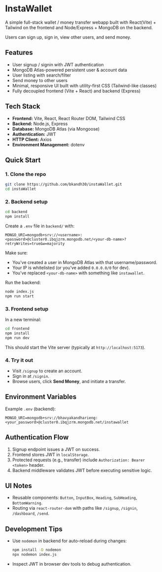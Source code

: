 # InstaWallet

A simple full-stack wallet / money transfer webapp built with React(Vite) + Tailwind on the frontend and Node/Express + MongoDB on the backend.

Users can sign up, sign in, view other users, and send money.

## Features

- User signup / signin with JWT authentication
- MongoDB Atlas-powered persistent user & account data
- User listing with search/filter
- Send money to other users
- Minimal, responsive UI built with utility-first CSS (Tailwind-like classes)
- Fully decoupled frontend (Vite + React) and backend (Express)

## Tech Stack

- **Frontend:** Vite, React, React Router DOM, Tailwind CSS
- **Backend:** Node.js, Express
- **Database:** MongoDB Atlas (via Mongoose)
- **Authentication:** JWT
- **HTTP Client:** Axios
- **Environment Management:** dotenv

## Quick Start

### 1. Clone the repo

```bash
git clone https://github.com/bkandh30/instaWallet.git
cd instaWallet
```

### 2. Backend setup

```bash
cd backend
npm install
```

Create a `.env` file in `backend/` with:

```env
MONGO_URI=mongodb+srv://<username>:<password>@cluster0.ibqjzrm.mongodb.net/<your-db-name>?retryWrites=true&w=majority
```

Make sure:

- You've created a user in MongoDB Atlas with that username/password.
- Your IP is whitelisted (or you’ve added `0.0.0.0/0` for dev).
- You’ve replaced `<your-db-name>` with something like `instawallet`.

Run the backend:

```bash
node index.js
npm run start
```

### 3. Frontend setup

In a new terminal:

```bash
cd frontend
npm install
npm run dev
```

This should start the Vite server (typically at `http://localhost:5173`).

### 4. Try it out

- Visit `/signup` to create an account.
- Sign in at `/signin`.
- Browse users, click **Send Money**, and initiate a transfer.

## Environment Variables

Example `.env` (backend):

```env
MONGO_URI=mongodb+srv://bhavyakandharieng:<your_password>@cluster0.ibqjzrm.mongodb.net/instawallet
```

## Authentication Flow

1. Signup endpoint issues a JWT on success.
2. Frontend stores JWT in `localStorage`.
3. Protected requests (e.g., transfer) include `Authorization: Bearer <token>` header.
4. Backend middleware validates JWT before executing sensitive logic.

## UI Notes

- Reusable components: `Button`, `InputBox`, `Heading`, `SubHeading`, `BottomWarning`.
- Routing via `react-router-dom` with paths like `/signup`, `/signin`, `/dashboard`, `/send`.

## Development Tips

- Use `nodemon` in backend for auto-reload during changes:

  ```bash
  npm install -D nodemon
  npx nodemon index.js
  ```

- Inspect JWT in browser dev tools to debug authentication.
